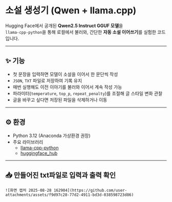 # 소설 생성기 (Qwen + llama.cpp)

Hugging Face에서 공개된 **Qwen2.5 Instruct GGUF 모델**을  
`llama-cpp-python`을 통해 로컬에서 불러와, 간단한 **자동 소설 이어쓰기**를 실험한 코드입니다.  

---

## ✨ 기능
- 첫 문장을 입력하면 모델이 소설을 이어서 한 문단씩 작성
- `JSON`, `TXT` 파일로 저장하여 기록 유지
- 매번 실행해도 이전 이야기를 불러와 이어서 계속 작성 가능
- 파라미터(`temperature`, `top_p`, `repeat_penalty`)를 조절해 글 스타일 변화 관찰
- 글을 바꾸고 싶다면 저장된 파일을 삭제하거나 이동
---

## ⚙️ 환경
- Python 3.12 (Anaconda 가상환경 권장)
- 주요 라이브러리
  - [llama-cpp-python](https://github.com/abetlen/llama-cpp-python)
  - [huggingface_hub](https://github.com/huggingface/huggingface_hub)

---

## 📥 만들어진 txt파일로 입력과 출력 확인
```
![화면 캡처 2025-08-28 162904](https://github.com/user-attachments/assets/f9d97c28-77d2-4911-bd3d-038598723d86)



